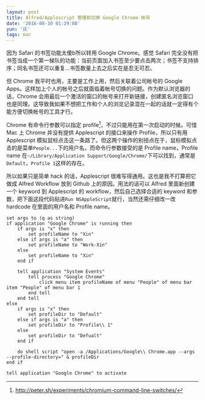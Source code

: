 ```yaml
---
layout: post
title: Alfred/Applescript 管理和切换 Google Chrome 帐号
date: '2016-08-10 01:29:08'
yun: '灰'
tags: mac
---
```


因为 Safari 的书签功能太傻b所以转用 Google Chrome。感觉 Safari 完全没有把书签当成一个第一梯队的功能：当前页面加入书签至少要点击两次；书签不支持排序；同名书签还可以重复…书签数量上去之后实在是忍无可忍。

但 Chrome 我平时也用，主要是工作上用，然后关联着公司帐号的 Google Apps。这样加上个人的帐号之后就面临着帐号切换的问题。作为默认浏览器的话，Chrome 会用最后一个激活的窗口的帐号来打开新链接，创建匿名浏览窗口也是同理。这导致我如果不想把工作和个人的浏览记录混在一起的话就一定得有个能方便切换帐号的工具才行。

Chrome 有命令行参数可以指定 profile[^1]，不过只能用在第一次启动的时候。可惜 Mac 上 Chrome 并没有提供 Applescript 的接口来操作 Profile，所以只有用 Applescript 模拟鼠标点击这一条路了。但这两个操作的别扭点在于，鼠标模拟点击的是菜单`People...`下的用户名，而命令行参数接受的是 Profile name，Profile name 在`~/Library/Application Support/Google/Chrome/`下可以找到，通常是`Default`，`Profile 1`这样的存在。

所以如果只是简单 hack 的话，Applescript 很难写得通用。这也是我不打算把它做成 Alfred Workflow 放到 Github 上的原因。用法的话可以 Alfred 里面新创建一个 keyword 到 Applescript 的 workflow，然后自己选择合适的 keyword 和参数，把下面这段代码贴进`Run NSAppleScript`就行，当然还需仔细改一改 hardcode 在里面的用户名和 Profile name。


```
set args to (q as string)
if application "Google Chrome" is running then
	if args is "x" then
		set profileName to "Xin"
	else if args is "a" then
		set profileName to "Work-Xin"
	else
		set profileName to "Xin"
	end if
	
	tell application "System Events"
		tell process "Google Chrome"
			click menu item profileName of menu "People" of menu bar item "People" of menu bar 1
		end tell
	end tell
else
	if args is "x" then
		set profileDir to "Default"
	else if args is "a" then
		set profileDir to "Profile\\ 1"
	else
		set profileDir to "Defualt"
	end if
	
	do shell script "open -a /Applications/Google\\ Chrome.app --args --profile-directory=" & profileDir
end if

tell application "Google Chrome" to activate
```


[^1]: http://peter.sh/experiments/chromium-command-line-switches/
